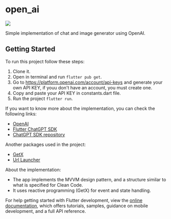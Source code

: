 # open_ai

![](https://camo.githubusercontent.com/4cfe18471a1e04d323974c7ff4e71b9ea2308d32a660d7b5c9b7f895e9d8e05f/68747470733a2f2f696d672e736869656c64732e696f2f62616467652f446172742d3031373543323f7374796c653d666f722d7468652d6261646765266c6f676f3d64617274266c6f676f436f6c6f723d7768697465)

Simple implementation of chat and image generator using OpenAI.

## Getting Started

To run this project follow these steps:

1. Clone it.
2. Open in terminal and run ```flutter pub get```.
3. Go to https://platform.openai.com/account/api-keys and generate your own API KEY, if youu don't have an account, you must create one.
4. Copy and paste your API KEY in constants.dart file.
5. Run the project ```flutter run```.

If you want to know more about the implementation, you can check the following links:

- [OpenAI](https://platform.openai.com/docs/introduction/overview)
- [Flutter ChatGPT SDK](https://pub.dev/packages/chat_gpt_sdk)
- [ChatGPT SDK repository](https://github.com/redevRx/Flutter-ChatGPT)

Another packages used in the project:

- [GetX](https://pub.dev/packages/get)
- [Url Launcher](https://pub.dev/packages/url_launcher)

About the implementation:

- The app implements the MVVM design pattern, and a structure similar to what is specified for Clean Code.
- It uses reactive programming (GetX) for event and state handling.

For help getting started with Flutter development, view the
[online documentation](https://docs.flutter.dev/), which offers tutorials,
samples, guidance on mobile development, and a full API reference.
